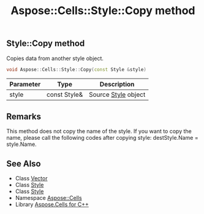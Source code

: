 ﻿---
title: Aspose::Cells::Style::Copy method
linktitle: Copy
second_title: Aspose.Cells for C++ API Reference
description: 'Aspose::Cells::Style::Copy method. Copies data from another style object in C++.'
type: docs
weight: 2400
url: /cpp/aspose.cells/style/copy/
---
## Style::Copy method


Copies data from another style object.

```cpp
void Aspose::Cells::Style::Copy(const Style &style)
```


| Parameter | Type | Description |
| --- | --- | --- |
| style | const Style\& | Source [Style](../) object |
## Remarks



This method does not copy the name of the style. If you want to copy the name, please call the following codes after copying style: destStyle.Name = style.Name.
## See Also

* Class [Vector](../../vector/)
* Class [Style](../)
* Class [Style](../)
* Namespace [Aspose::Cells](../../)
* Library [Aspose.Cells for C++](../../../)
